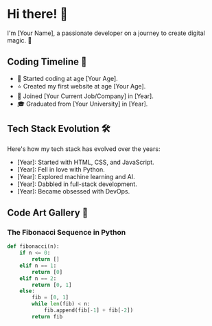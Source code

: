 # Hi there! 👋

I'm [Your Name], a passionate developer on a journey to create digital magic. 🚀

## Coding Timeline 📅

- 🌱 Started coding at age [Your Age].
- ⭐️ Created my first website at age [Your Age].
- 💼 Joined [Your Current Job/Company] in [Year].
- 🎓 Graduated from [Your University] in [Year].

## Tech Stack Evolution 🛠️

Here's how my tech stack has evolved over the years:

- [Year]: Started with HTML, CSS, and JavaScript.
- [Year]: Fell in love with Python.
- [Year]: Explored machine learning and AI.
- [Year]: Dabbled in full-stack development.
- [Year]: Became obsessed with DevOps.

## Code Art Gallery 🎨

### The Fibonacci Sequence in Python

```python
def fibonacci(n):
    if n <= 0:
        return []
    elif n == 1:
        return [0]
    elif n == 2:
        return [0, 1]
    else:
        fib = [0, 1]
        while len(fib) < n:
            fib.append(fib[-1] + fib[-2])
        return fib
